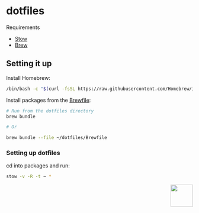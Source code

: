 # dotfiles

Requirements

- [Stow](https://www.gnu.org/software/stow/)
- [Brew](https://brew.sh/)

## Setting it up

Install Homebrew:

```sh
/bin/bash -c "$(curl -fsSL https://raw.githubusercontent.com/Homebrew/install/HEAD/install.sh)"
```

Install packages from the [Brewfile](https://github.com/riceset/dotfiles/blob/main/Brewfile):

```sh
# Run from the dotfiles directory
brew bundle

# Or

brew bundle --file ~/dotfiles/Brewfile
```

### Setting up dotfiles

cd into packages and run:

```sh
stow -v -R -t ~ *
```

<a href="https://github.com/riceset/"><img align='right' src='https://user-images.githubusercontent.com/48802655/110702518-5fc7a700-81d1-11eb-9bff-35a31eb4f6d0.gif' width='60'></a>
